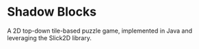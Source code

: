 # Shadow Blocks
A 2D top-down tile-based puzzle game, implemented in Java and leveraging the Slick2D library.
